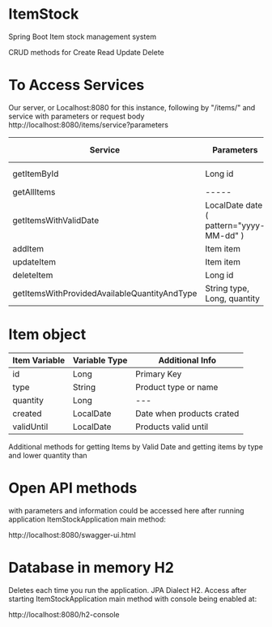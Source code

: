 # ItemStock

Spring Boot Item stock management system

CRUD methods for Create Read Update Delete

# To Access Services
Our server, or Localhost:8080 for this instance, following by "/items/" and service with parameters or request body
http://localhost:8080/items/service?parameters

| Service | Parameters | return type |
| ------- | ---------- | ----------- |
| getItemById | Long id | Optional < Item > |
| getAllItems | ----- | List<Item> |
| getItemsWithValidDate | LocalDate date ( pattern="yyyy-MM-dd" ) | List<Item> |
| addItem | Item item | void |
| updateItem | Item item | void |
| deleteItem | Long id | void |
| getItemsWithProvidedAvailableQuantityAndType | String type, Long, quantity | List<Item> |

# Item object
| Item Variable | Variable Type | Additional Info |
| ------------- | ------------- | --------------- |
| id | Long | Primary Key |
| type | String | Product type or name |
| quantity | Long | --- |
| created | LocalDate | Date when products crated |
| validUntil | LocalDate | Products valid until |

Additional methods for getting Items by Valid Date and getting items by type and lower quantity than

# Open API methods 
with parameters and information could be accessed here after running application
ItemStockApplication main method: 

http://localhost:8080/swagger-ui.html

# Database in memory H2 
Deletes each time you run the application. JPA Dialect H2. Access after starting ItemStockApplication main method with console being enabled at:

http://localhost:8080/h2-console
